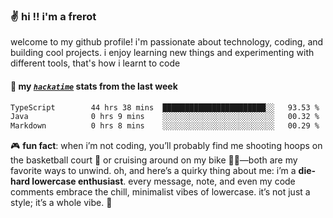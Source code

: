 ### ✌️ hi !! i'm a frerot

welcome to my github profile! i'm passionate about technology, coding, and
building cool projects. i enjoy learning new things and experimenting with
different tools, that's how i learnt to code

#### 📡 my [_`hackatime`_](https://waka.hackclub.com/) stats from the last week

<!--START_SECTION:waka-->

```txt
TypeScript        44 hrs 38 mins  ███████████████████████░░   93.53 %
Java              0 hrs 9 mins    ░░░░░░░░░░░░░░░░░░░░░░░░░   00.32 %
Markdown          0 hrs 8 mins    ░░░░░░░░░░░░░░░░░░░░░░░░░   00.29 %
```

<!--END_SECTION:waka-->

🎮 **fun fact**: when i’m not coding, you’ll probably find me shooting hoops on
the basketball court 🏀 or cruising around on my bike 🚴‍♂️—both are my favorite
ways to unwind. oh, and here’s a quirky thing about me: i’m a **die-hard
lowercase enthusiast**. every message, note, and even my code comments embrace
the chill, minimalist vibes of lowercase. it’s not just a style; it’s a whole
vibe. 🤘
